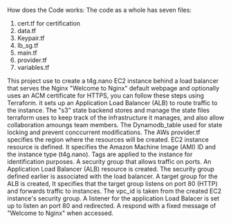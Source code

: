 How does the Code works:
The code as a whole has seven files:
   1. cert.tf for certification 
   2. data.tf
   3. Keypair.tf
   4. lb_sg.tf
   5. main.tf
   6. provider.tf
   7. variables.tf

This project use to create a t4g.nano EC2 instance behind a load balancer that serves the Nginx "Welcome to Nginx" default webpage and optionally uses an ACM certificate for HTTPS, you can follow these steps using Terraform. it sets up an Application Load Balancer (ALB) to route traffic to the instance.
The "s3" state backend stores and manage the state files terraform uses to keep track of the infrastructure it manages, and also allow collaboration amoungs team members.
The Dynamodb_table used for state locking and prevent conccurrent modifications. 
The AWs provider.tf specifies the region where the resources will be created.
EC2 instance resource is defined. It specifies the Amazon Machine Image (AMI) ID and the instance type (t4g.nano). Tags are applied to the instance for identification purposes.
A security group that allows traffic on ports.
An Application Load Balancer (ALB) resource is created. The security group defined earlier is associated with the load balancer.
A target group for the ALB is created, It specifies that the target group listens on port 80 (HTTP) and forwards traffic to instances. The vpc_id is taken from the created EC2 instance's security group.
A listener for the application Load Balacer is set up to listen an port 80 and redirected. A respond with a fixed message of "Welcome to Nginx" when accessed.

